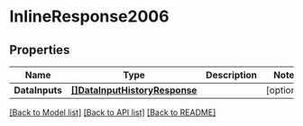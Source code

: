 # InlineResponse2006

## Properties
Name | Type | Description | Notes
------------ | ------------- | ------------- | -------------
**DataInputs** | [**[]DataInputHistoryResponse**](DataInputHistoryResponse.md) |  | [optional] 

[[Back to Model list]](../README.md#documentation-for-models) [[Back to API list]](../README.md#documentation-for-api-endpoints) [[Back to README]](../README.md)


